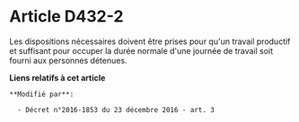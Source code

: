 # Article D432-2

Les dispositions nécessaires doivent être prises pour qu'un travail productif et suffisant pour occuper la durée normale
d'une journée de travail soit fourni aux personnes détenues.

**Liens relatifs à cet article**

	**Modifié par**:

	  - Décret n°2016-1853 du 23 décembre 2016 - art. 3
